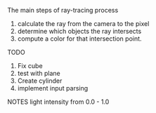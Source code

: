 The main steps of ray-tracing process
1)  calculate the ray from the camera to the pixel
2) determine which objects the ray intersects
3)  compute a color for that intersection point.

TODO
1) Fix cube
2) test with plane
3) Create cylinder
4) implement input parsing

NOTES
 light intensity from 0.0 - 1.0

 